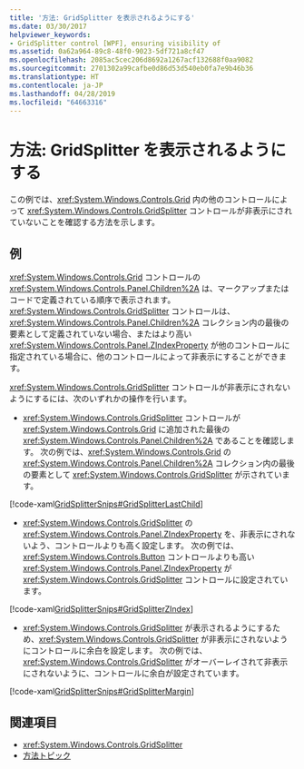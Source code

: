```yaml
---
title: '方法: GridSplitter を表示されるようにする'
ms.date: 03/30/2017
helpviewer_keywords:
- GridSplitter control [WPF], ensuring visibility of
ms.assetid: 0a62a964-89c8-48f0-9023-5df721a8cf47
ms.openlocfilehash: 2085ac5cec206d8692a1267acf132688f0aa9082
ms.sourcegitcommit: 2701302a99cafbe0d86d53d540eb0fa7e9b46b36
ms.translationtype: HT
ms.contentlocale: ja-JP
ms.lasthandoff: 04/28/2019
ms.locfileid: "64663316"
---
```

# <a name="how-to-make-sure-that-a-gridsplitter-is-visible"></a>方法: GridSplitter を表示されるようにする
この例では、<xref:System.Windows.Controls.Grid> 内の他のコントロールによって <xref:System.Windows.Controls.GridSplitter> コントロールが非表示にされていないことを確認する方法を示します。  
  
## <a name="example"></a>例  
 <xref:System.Windows.Controls.Grid> コントロールの <xref:System.Windows.Controls.Panel.Children%2A> は、マークアップまたはコードで定義されている順序で表示されます。 <xref:System.Windows.Controls.GridSplitter> コントロールは、<xref:System.Windows.Controls.Panel.Children%2A> コレクション内の最後の要素として定義されていない場合、またはより高い <xref:System.Windows.Controls.Panel.ZIndexProperty> が他のコントロールに指定されている場合に、他のコントロールによって非表示にすることができます。  
  
 <xref:System.Windows.Controls.GridSplitter> コントロールが非表示にされないようにするには、次のいずれかの操作を行います。  
  
- <xref:System.Windows.Controls.GridSplitter> コントロールが <xref:System.Windows.Controls.Grid> に追加された最後の <xref:System.Windows.Controls.Panel.Children%2A> であることを確認します。 次の例では、<xref:System.Windows.Controls.Grid> の <xref:System.Windows.Controls.Panel.Children%2A> コレクション内の最後の要素として <xref:System.Windows.Controls.GridSplitter> が示されています。  
  
 [!code-xaml[GridSplitterSnips#GridSplitterLastChild](~/samples/snippets/csharp/VS_Snippets_Wpf/GridSplitterSnips/CSharp/Window1.xaml#gridsplitterlastchild)]  
  
- <xref:System.Windows.Controls.GridSplitter> の <xref:System.Windows.Controls.Panel.ZIndexProperty> を、非表示にされないよう、コントロールよりも高く設定します。 次の例では、<xref:System.Windows.Controls.Button> コントロールよりも高い <xref:System.Windows.Controls.Panel.ZIndexProperty> が <xref:System.Windows.Controls.GridSplitter> コントロールに設定されています。  
  
 [!code-xaml[GridSplitterSnips#GridSplitterZIndex](~/samples/snippets/csharp/VS_Snippets_Wpf/GridSplitterSnips/CSharp/Window1.xaml#gridsplitterzindex)]  
  
- <xref:System.Windows.Controls.GridSplitter> が表示されるようにするため、<xref:System.Windows.Controls.GridSplitter> が非表示にされないようにコントロールに余白を設定します。 次の例では、<xref:System.Windows.Controls.GridSplitter> がオーバーレイされて非表示にされないように、コントロールに余白が設定されています。  
  
 [!code-xaml[GridSplitterSnips#GridSplitterMargin](~/samples/snippets/csharp/VS_Snippets_Wpf/GridSplitterSnips/CSharp/Window1.xaml#gridsplittermargin)]  
  
## <a name="see-also"></a>関連項目

- <xref:System.Windows.Controls.GridSplitter>
- [方法トピック](gridsplitter-how-to-topics.md)
